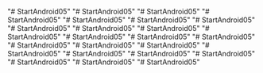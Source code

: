 "# StartAndroid05" 
"# StartAndroid05" 
"# StartAndroid05" 
"# StartAndroid05" 
"# StartAndroid05" 
"# StartAndroid05" 
"# StartAndroid05" 
"# StartAndroid05" 
"# StartAndroid05" 
"# StartAndroid05" 
"# StartAndroid05" 
"# StartAndroid05" 
"# StartAndroid05" 
"# StartAndroid05" 
"# StartAndroid05" 
"# StartAndroid05" 
"# StartAndroid05" 
"# StartAndroid05" 
"# StartAndroid05" 
"# StartAndroid05" 
"# StartAndroid05" 
"# StartAndroid05" 
"# StartAndroid05" 
"# StartAndroid05" 
